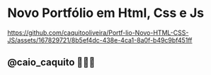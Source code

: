 # Novo Portfólio em Html, Css e Js



https://github.com/caquitooliveira/Portf-lio-Novo-HTML-CSS-JS/assets/167829721/8b5ef4dc-438e-4ca1-8a0f-b49c9bf451ff


## @caio_caquito 👨🏻‍💻
